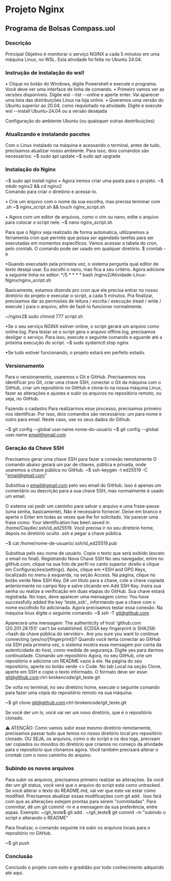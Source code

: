 # Projeto Nginx  
## Programa de Bolsas Compass.uol 

### Descrição 

Principal Objetivo é monitorar o serviço NGINX a cada 5 minutos em uma máquina Linux, no WSL. Esta atividade foi feita no Ubuntu 24.04. 

### Instrução de instalação do wsl! 
•	Clique no botão do Windows, digite Powershell e execute o programa. Você deve ver uma interface de linha de comando.
•	Primeiro vamos ver as versões disponíveis. Digite wsl --list --online e aperte enter. Vai aparecer uma lista das distribuições Linux na loja online.
•	Queremos uma versão do Ubuntu superior ao 20.04, como requisitado na atividade. Digite e execute wsl --install Ubuntu-24.04 ou a versão desejada

Configuração do ambiente Ubuntu (ou quaisquer outras destribuições)

### Atualizando e instalando pacotes
Com o Linux instalado na máquina e acessando o terminal, antes de tudo, precisamos atualizar nosso ambiente. Para isso, dois comandos são necessários:
~$ sudo apt update
~$ sudo apt upgrade 

### Instalação do Nginx 
~$ sudo apt install nginx 
•	Agora iremos criar uma pasta para o projeto. 
~$ mkdir nginx2 && cd nginx2  
Comando para criar o diretório e acessá-lo.

• Crie um arquivo com o nome da sua escolha, mas precisa terminar com .sh
~$ nginx_script.sh && touch nginx_script.sh 

• Agora com um editor de arquivos, como o vim ou nano, edite o arquivo para colocar o script nele. 
~$ nano nginx_script.sh

Para que o Nginx seja realizado de forma automatica, utilizaremos a ferramenta cron que permite que possa ser agendado tarefas para ser executadas em momentos específicos. Vamos acessar a tabela do cron, pelo crontab. O comando pode ser usado em qualquer diretório.
$ crontab -e

•Quando executado pela primeira vez, o sistema pergunta qual editor de texto deseja usar. Eu escolhi o nano, mas fica a seu critério. Agora adicione a seguinte linha no editor:
*/5 * * * * bash /nginx2/Atividade-Linux-Nginx/nginx_script.sh

Basicamente, estamos dizendo pro cron que ele precisa entrar no nosso diretório do projeto e executar o script, a cada 5 minutos. Pra finalizar, precisamos dar as permisões de leitura / escrita / execução (read / write / execute ) para o arquivo, afim de fazê-lo funcionar normalmente.

~/nginx2$ sudo chmod 777 script.sh 


•Se o seu serviço NGINX estiver online, o script gerará um arquivo como online.log. Para testar se o script gera o arquivo offline.log, precisamos desligar o serviço. Para isso, execute o seguinte comando e aguarde até a próxima execução do script.
~$ sudo systemctl stop nginx 

•Se tudo estiver funcionando, o projeto estará em perfeito estado. 

### Versionamento
Para o versionamento, usaremos o Git e GitHub. Precisaremos nos identificar pro Git, criar uma chave SSH, conectar o Git da máquina com o GitHub, criar um repositório no GitHub e cloná-lo na nossa máquina Linux, fazer as alterações e ajustes e subir os arquivos no repositório remoto, ou seja, no GitHub.

Fazendo o cadastro
Para realizarmos esse processo, precisamos primeiro nos identificar. Por isso, dois comandos são necessários: um para nome e outro para email. Neste caso, use os seus dados do Github.

~$ git config --global user.name nome-do-usuario
~$ git config --global user.name email@gmail.com


### Geração da Chave SSH
Precisamos gerar uma chave SSH para fazer a conexão remotamente O comando abaixo gerará um par de chaves, pública e privada, onde usaremos a chave pública no GitHub.
~$ ssh-keygen -t ed25519 -C "email@gmail.com"

Substitua o email@gmail.com pelo seu email do GitHub. Isso é apenas um comentário ou descrição para a sua chave SSH, mas normalmente é usado um email.

O sistema vai pedir um caminho para salvar o arquivo e uma frase-passe (uma senha, basicamente), Não é necessário fornecer. Deixe em branco e aperte o Enter em todas as vezes que lhe for solicitado. Vai parecer uma frase como: Your identification has been saved in /home/Claydie/.ssh/id_ed25519. Você precisa ir no seu diretório home, depois no diretório oculto .ssh e pegar a chave pública.

~$ cat /home/nome-de-usuario/.ssh/id_ed25519.pub

Substitua  pelo seu nome de usuário.
Copie o texto que será exibido (exceto o email no final).
Registrando Nova Chave SSH
No seu navegador, entre no gitHub.com, clique na sua foto de perfil no canto superior direito e clique em Configurações(settings). Após, clique em *SSH and GPG Keys, localizado no menu à esquerda, na seção Access. Na página, clique no botão verde New SSH Key. Dê um título para a chave, cole a chave copiada anteriormente no campo Key e salve clicando em Add SSH Key. Insira sua senha ou realize a verificação em duas etapas do GitHub. Sua chave estará registrada. No topo, deve aparecer uma mensagem como: You have successfully added the key 'teste_ssh'., informando que a chave com o nome escolhido foi adicionada.
Agora precisamos testar essa conexão. Na máquina linux digite o seguinte comando:
~$ ssh -T git@github.com

Aparecerá uma mensagem:
The authenticity of host 'github.com (20.201.28.151)' can't be established.
ECDSA key fingerprint is SHA256:<hash da chave pública do servidor>.
Are you sure you want to continue connecting (yes/no/[fingerprint])?
Quando você tenta conectar ao GitHub via SSH pela primeira vez, o sistema mostra essa mensagem por conta da autenticidade do host, como medida de segurança. Digite yes para darmos continuidade.
Clonando um repositório
Agora, no seu GitHub, crie um repositório e adicione um README vazio à ele. Na página do seu repositório, aperte no botão verde <> Code. No tab Local na seção Clone, aperte em SSH e copie o texto informado. O formato deve ser esse:
git@github.com:ctrl-brokencode/git_teste.git

De volta no terminal, no seu diretório home, execute o seguinte comando para fazer uma cópia do repositório remoto na sua máquina:

~$ git clone git@github.com:ctrl-brokencode/git_teste.git

Se você der um ls, você vai ver um novo diretório, que é o repositório clonado.

⚠ ATENÇÃO: Como vamos subir esse mesmo diretório remotamente, precisamos passar tudo que temos no nosso diretório local pro repositório clonado. OU SEJA, os arquivos, como o do script e os dos logs, precisam ser copiados ou movidos do diretório que criamos no começo da atividade  para o repositório que clonamos agora. Você também precisará alterar o crontab com o novo caminho do arquivo.

### Subindo os novos arquivos
Para subir os arquivos, precisamos primeiro realizar as alterações. Se você der um git status, você verá que o arquivo do script está como untracked. Se você alterar o texto do README.md, vai ver que este vai estar como modified. Precisamos atualizar essas modificações com git add . Isso fará com que as alterações estejam prontas para serem "commitadas". Para commitar, dê um git commit -m e a mensagem da sua preferência, entre aspas. Exemplo:
~/git_teste$ git add .
~/git_teste$ git commit -m "subindo o script e alterando o README"

Para finalizar, o comando seguinte irá subir os arquivos locais para o repositório no GitHub.

~$ git push

### Conclusão
Concluido o projeto com exito e gradidão por todo conhecimento adquirido até aqui.






